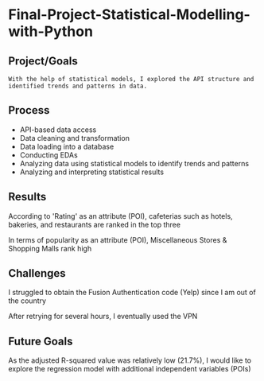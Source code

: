 # Final-Project-Statistical-Modelling-with-Python

## Project/Goals
    With the help of statistical models, I explored the API structure and identified trends and patterns in data.

## Process
- API-based data access
- Data cleaning and transformation
- Data loading into a database
- Conducting EDAs
- Analyzing data using statistical models to identify trends and patterns
- Analyzing and interpreting statistical results

## Results
According to 'Rating' as an attribute (POI), cafeterias such as hotels, bakeries, and restaurants are ranked in the top three

In terms of popularity as an attribute (POI), Miscellaneous Stores & Shopping Malls rank high

## Challenges 
I struggled to obtain the Fusion Authentication code (Yelp) since I am out of the country

After retrying for several hours, I eventually used the VPN

## Future Goals
As the adjusted R-squared value was relatively low (21.7%), I would like to explore the regression model with additional independent variables (POIs)
    